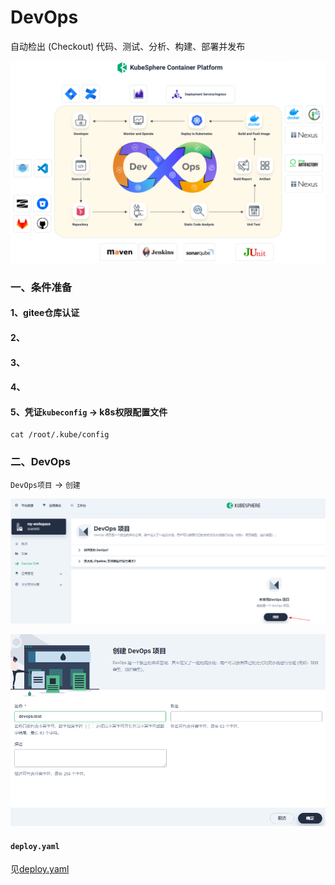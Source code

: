 # DevOps

自动检出 (Checkout) 代码、测试、分析、构建、部署并发布

![img.png](images/kubesphere-devops-01.png)

### 一、条件准备

#### 1、gitee仓库认证

#### 2、

#### 3、

#### 4、

#### 5、凭证`kubeconfig` -> k8s权限配置文件

```shell
cat /root/.kube/config
```

### 二、DevOps

`DevOps项目` -> `创建`

![img.png](images/kubesphere-devops-02.png)

![img.png](images/kubesphere-devops-03.png)

#### `deploy.yaml`

见[deploy.yaml](deploy.yaml)

